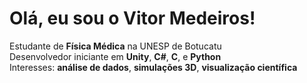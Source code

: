 
# Olá, eu sou o Vitor Medeiros!

Estudante de **Física Médica** na UNESP de Botucatu  
Desenvolvedor iniciante em **Unity**, **C#**, **C**, e **Python**  
Interesses: **análise de dados**, **simulações 3D**, **visualização científica**
